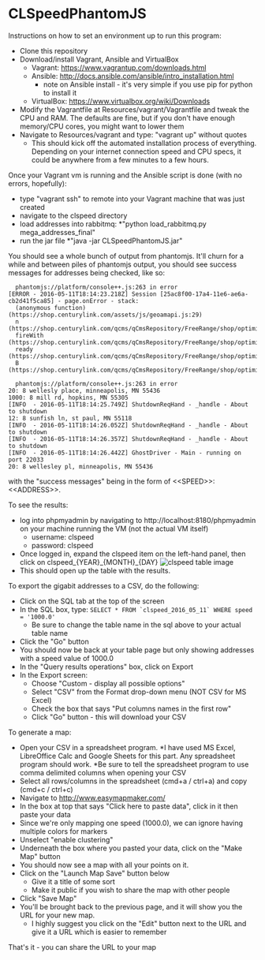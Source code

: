 # CLSpeedPhantomJS

Instructions on how to set an environment up to run this program:

* Clone this repository
* Download/install Vagrant, Ansible and VirtualBox
  * Vagrant: https://www.vagrantup.com/downloads.html
  * Ansible: http://docs.ansible.com/ansible/intro_installation.html
    * note on Ansible install - it's very simple if you use pip for python to install it
  * VirtualBox: https://www.virtualbox.org/wiki/Downloads
* Modify the Vagrantfile at Resources/vagrant/Vagrantfile and tweak the CPU and RAM. The defaults are fine, but if you don't have enough memory/CPU cores, you might want to lower them
* Navigate to Resources/vagrant and type: "vagrant up" without quotes
  * This should kick off the automated installation process of everything. Depending on your internet connection speed and CPU specs, it could be anywhere from a few minutes to a few hours.
  

Once your Vagrant vm is running and the Ansible script is done (with no errors, hopefully):
* type "vagrant ssh" to remote into your Vagrant machine that was just created
* navigate to the clspeed directory
* load addresses into rabbitmq:
  *"python load_rabbitmq.py mega_addresses_final"
* run the jar file
  *"java -jar CLSpeedPhantomJS.jar"
  
You should see a whole bunch of output from phantomjs. It'll churn for a while and between piles of phantomjs output, you should see success messages for addresses being checked, like so:

```
  phantomjs://platform/console++.js:263 in error
[ERROR - 2016-05-11T18:14:23.218Z] Session [25ac8f00-17a4-11e6-ae6a-cb2d41f5ca85] - page.onError - stack:
  (anonymous function) (https://shop.centurylink.com/assets/js/geoamapi.js:29)
  n (https://shop.centurylink.com/qcms/qCmsRepository/FreeRange/shop/optimized/js/lqNcBundleJsOptimized_IMPLEMENTED.js:239)
  fireWith (https://shop.centurylink.com/qcms/qCmsRepository/FreeRange/shop/optimized/js/lqNcBundleJsOptimized_IMPLEMENTED.js:241)
  ready (https://shop.centurylink.com/qcms/qCmsRepository/FreeRange/shop/optimized/js/lqNcBundleJsOptimized_IMPLEMENTED.js:230)
  B (https://shop.centurylink.com/qcms/qCmsRepository/FreeRange/shop/optimized/js/lqNcBundleJsOptimized_IMPLEMENTED.js:239)

  phantomjs://platform/console++.js:263 in error
20: 8 wellesly place, minneapolis, MN 55436
1000: 8 mill rd, hopkins, MN 55305
[INFO  - 2016-05-11T18:14:25.749Z] ShutdownReqHand - _handle - About to shutdown
12: 8 sunfish ln, st paul, MN 55118
[INFO  - 2016-05-11T18:14:26.052Z] ShutdownReqHand - _handle - About to shutdown
[INFO  - 2016-05-11T18:14:26.357Z] ShutdownReqHand - _handle - About to shutdown
[INFO  - 2016-05-11T18:14:26.442Z] GhostDriver - Main - running on port 22033
20: 8 wellesley pl, minneapolis, MN 55436
```

with the "success messages" being in the form of <\<SPEED\>>: <\<ADDRESS\>>.

To see the results: 
* log into phpmyadmin by navigating to http://localhost:8180/phpmyadmin on your machine running the VM (not the actual VM itself)
  * username: clspeed
  * password: clspeed
* Once logged in, expand the clspeed item on the left-hand panel, then click on clspeed_{YEAR}\_{MONTH}\_{DAY}
![clspeed table image](http://i.imgur.com/mRC5Pck.jpg)
* This should open up the table with the results. 

To export the gigabit addresses to a CSV, do the following:
* Click on the SQL tab at the top of the screen
* In the SQL box, type:
```SELECT * FROM `clspeed_2016_05_11` WHERE speed = '1000.0'```
  * Be sure to change the table name in the sql above to your actual table name
* Click the "Go" button
* You should now be back at your table page but only showing addresses with a speed value of 1000.0
* In the "Query results operations" box, click on Export
* In the Export screen: 
  * Choose "Custom - display all possible options"
  * Select "CSV" from the Format drop-down menu (NOT CSV for MS Excel)
  * Check the box that says "Put columns names in the first row"
  * Click "Go" button - this will download your CSV
  
To generate a map:
* Open your CSV in a spreadsheet program. 
  *I have used MS Excel, LibreOffice Calc and Google Sheets for this part. Any spreadsheet program should work.
  *Be sure to tell the spreadsheet program to use comma delimited columns when opening your CSV
* Select all rows/columns in the spreadsheet (cmd+a / ctrl+a) and copy (cmd+c / ctrl+c)
* Navigate to http://www.easymapmaker.com/
* In the box at top that says "Click here to paste data", click in it then paste your data
* Since we're only mapping one speed (1000.0), we can ignore having multiple colors for markers
* Unselect "enable clustering" 
* Underneath the box where you pasted your data, click on the "Make Map" button
* You should now see a map with all your points on it. 
* Click on the "Launch Map Save" button below
  * Give it a title of some sort
  * Make it public if you wish to share the map with other people
* Click "Save Map"
* You'll be brought back to the previous page, and it will show you the URL for your new map.
  * I highly suggest you click on the "Edit" button next to the URL and give it a URL which is easier to remember 
  
That's it - you can share the URL to your map

